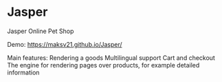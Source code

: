 # Jasper
Jasper Online Pet Shop

Demo: https://maksv21.github.io/Jasper/

Main features:
Rendering a goods
Multilingual support</li>
Cart and checkout</li>
The engine for rendering pages over products, for example detailed information
